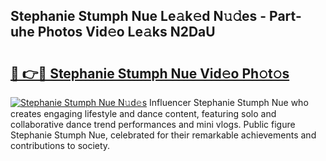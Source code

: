 ## Stephanie Stumph Nue Le𝚊k𝚎d N𝚞𝚍es - Part-uhe Photos Vid𝚎o Le𝚊ks N2DaU

# <h2><a href="http://fb06ih.evod.top/?m=Stephanie+Stumph+Nue">🔗 👉🔴 Stephanie Stumph Nue Vid𝚎o Ph𝚘t𝚘s</a></h2>

[![Stephanie Stumph Nue N𝚞d𝚎s](https://i.imgur.com/8V9OHl7.gif)](http://fb06ih.evod.top/?m=Stephanie+Stumph+Nue)
Influencer Stephanie Stumph Nue who creates engaging lifestyle and dance content, featuring solo and collaborative dance trend performances and mini vlogs. Public figure Stephanie Stumph Nue, celebrated for their remarkable achievements and contributions to society. 
